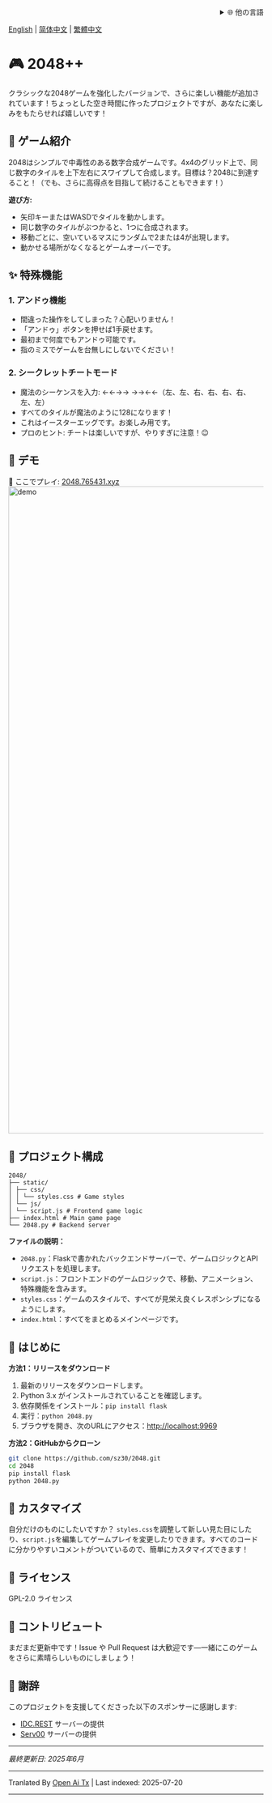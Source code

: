 <div align="right">
  <details>
    <summary >🌐 他の言語</summary>
    <div>
      <div align="center">
        <a href="https://openaitx.github.io/view.html?user=sz30&project=2048-magic&lang=ja">日本語</a>
        | <a href="https://openaitx.github.io/view.html?user=sz30&project=2048-magic&lang=ko">한국어</a>
        | <a href="https://openaitx.github.io/view.html?user=sz30&project=2048-magic&lang=hi">हिन्दी</a>
        | <a href="https://openaitx.github.io/view.html?user=sz30&project=2048-magic&lang=th">ไทย</a>
        | <a href="https://openaitx.github.io/view.html?user=sz30&project=2048-magic&lang=fr">Français</a>
        | <a href="https://openaitx.github.io/view.html?user=sz30&project=2048-magic&lang=de">Deutsch</a>
        | <a href="https://openaitx.github.io/view.html?user=sz30&project=2048-magic&lang=es">Español</a>
        | <a href="https://openaitx.github.io/view.html?user=sz30&project=2048-magic&lang=it">Itapano</a>
        | <a href="https://openaitx.github.io/view.html?user=sz30&project=2048-magic&lang=ru">Русский</a>
        | <a href="https://openaitx.github.io/view.html?user=sz30&project=2048-magic&lang=pt">Português</a>
        | <a href="https://openaitx.github.io/view.html?user=sz30&project=2048-magic&lang=nl">Nederlands</a>
        | <a href="https://openaitx.github.io/view.html?user=sz30&project=2048-magic&lang=pl">Polski</a>
        | <a href="https://openaitx.github.io/view.html?user=sz30&project=2048-magic&lang=ar">العربية</a>
        | <a href="https://openaitx.github.io/view.html?user=sz30&project=2048-magic&lang=fa">فارسی</a>
        | <a href="https://openaitx.github.io/view.html?user=sz30&project=2048-magic&lang=tr">Türkçe</a>
        | <a href="https://openaitx.github.io/view.html?user=sz30&project=2048-magic&lang=vi">Tiếng Việt</a>
        | <a href="https://openaitx.github.io/view.html?user=sz30&project=2048-magic&lang=id">Bahasa Indonesia</a>
      </div>
    </div>
  </details>
</div>


[English](https://raw.githubusercontent.com/sz30/2048-magic/main/README.md) | [简体中文](https://raw.githubusercontent.com/sz30/2048-magic/main/README.zh-CN.md) | [繁體中文](https://raw.githubusercontent.com/sz30/2048-magic/main/README.zh-TW.md)

# 🎮 2048++

クラシックな2048ゲームを強化したバージョンで、さらに楽しい機能が追加されています！ちょっとした空き時間に作ったプロジェクトですが、あなたに楽しみをもたらせれば嬉しいです！

## 🎯 ゲーム紹介

2048はシンプルで中毒性のある数字合成ゲームです。4x4のグリッド上で、同じ数字のタイルを上下左右にスワイプして合成します。目標は？2048に到達すること！（でも、さらに高得点を目指して続けることもできます！）

**遊び方:**
- 矢印キーまたはWASDでタイルを動かします。
- 同じ数字のタイルがぶつかると、1つに合成されます。
- 移動ごとに、空いているマスにランダムで2または4が出現します。
- 動かせる場所がなくなるとゲームオーバーです。

## ✨ 特殊機能

### 1. アンドゥ機能
- 間違った操作をしてしまった？心配いりません！
- 「アンドゥ」ボタンを押せば1手戻せます。
- 最初まで何度でもアンドゥ可能です。
- 指のミスでゲームを台無しにしないでください！

### 2. シークレットチートモード
- 魔法のシーケンスを入力: ←←→→ →→←←（左、左、右、右、右、右、左、左）
- すべてのタイルが魔法のように128になります！
- これはイースターエッグです。お楽しみ用です。
- プロのヒント: チートは楽しいですが、やりすぎに注意！😉

## 🎯 デモ

🎯 ここでプレイ: [2048.765431.xyz](https://2048.765431.xyz/)
<img width="1279" alt="demo" src="https://github.com/user-attachments/assets/0df2c956-b6d9-4371-a916-f6ac3ae642be" />



## 📁 プロジェクト構成
```
2048/
├── static/
│ ├── css/
│ │ └── styles.css # Game styles
│ └── js/
│ └── script.js # Frontend game logic
├── index.html # Main game page
└── 2048.py # Backend server
```
**ファイルの説明：**
- `2048.py`：Flaskで書かれたバックエンドサーバーで、ゲームロジックとAPIリクエストを処理します。
- `script.js`：フロントエンドのゲームロジックで、移動、アニメーション、特殊機能を含みます。
- `styles.css`：ゲームのスタイルで、すべてが見栄え良くレスポンシブになるようにします。
- `index.html`：すべてをまとめるメインページです。

## 🚀 はじめに

**方法1：リリースをダウンロード**
1. 最新のリリースをダウンロードします。
2. Python 3.x がインストールされていることを確認します。
3. 依存関係をインストール：`pip install flask`
4. 実行：`python 2048.py`
5. ブラウザを開き、次のURLにアクセス：[http://localhost:9969](http://localhost:9969)

**方法2：GitHubからクローン**
```bash
git clone https://github.com/sz30/2048.git
cd 2048
pip install flask
python 2048.py
```
## 🎨 カスタマイズ

自分だけのものにしたいですか？ `styles.css`を調整して新しい見た目にしたり、`script.js`を編集してゲームプレイを変更したりできます。すべてのコードに分かりやすいコメントがついているので、簡単にカスタマイズできます！

## 📝 ライセンス

GPL-2.0 ライセンス

## 🤝 コントリビュート

まだまだ更新中です！Issue や Pull Request は大歓迎です—一緒にこのゲームをさらに素晴らしいものにしましょう！


## 🙏 謝辞

このプロジェクトを支援してくださった以下のスポンサーに感謝します:
- [IDC.REST](https://idc.rest/) サーバーの提供
- [Serv00](https://www.serv00.com/) サーバーの提供

---
_最終更新日: 2025年6月_



---

Tranlated By [Open Ai Tx](https://github.com/OpenAiTx/OpenAiTx) | Last indexed: 2025-07-20

---